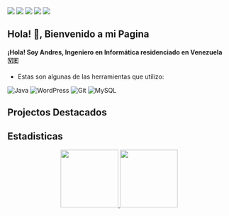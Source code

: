 <img src="https://i.imgur.com/uFfe6O9.png">
<a href="https://t.me/drez0" target="_blank"><img src="https://img.shields.io/badge/Telegram-%40drez0-0088cc"></a>
<a href="https://www.linkedin.com/in/aramirezengineer/" target="_blank"><img src="https://img.shields.io/badge/LinkedIn-Andres Ramirez-informational"></a>
<a href="mailto:aramirezengineer@gmail.com"><img src="https://img.shields.io/badge/Email-aramirezengineer%40gmail.com-red"></a>
<a href="mailto:ramacode@outlook.com" target="_blank"><img src="https://img.shields.io/badge/Outlook-ramacode%40outlook.com-blue"></a>



## Hola! 👋, Bienvenido a mi Pagina

#### ¡Hola! Soy Andres, Ingeniero en Informática residenciado en Venezuela 🇻🇪 <img src="https://cdn-icons-png.flaticon.com/512/197/197580.png" width="15"/><br>
 - Estas son algunas de las herramientas que utilizo:

![Java](https://img.shields.io/badge/java-%23ED8B00.svg?style=for-the-badge&logo=openjdk&logoColor=white)
![WordPress](https://img.shields.io/badge/WordPress-%23117AC9.svg?style=for-the-badge&logo=WordPress&logoColor=white)
![Git](https://img.shields.io/badge/git-%23F05033.svg?style=for-the-badge&logo=git&logoColor=white)
![MySQL](https://img.shields.io/badge/mysql-4479A1.svg?style=for-the-badge&logo=mysql&logoColor=white)




## Projectos Destacados

## Estadisticas

<p align="center">
<a href="https://github.com/ramadrez">
  <img height="130em" src="https://github-readme-stats.vercel.app/api?username=ramadrez&theme=dark&show_icons=true"/>  
  <img height="130em" src="https://github-readme-stats-eight-theta.vercel.app/api/top-langs/?username=ramadrez&layout=compact&langs_count=8&theme=dark"/>
</a>
</p>

